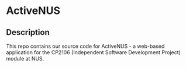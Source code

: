 # ActiveNUS

## Description
This repo contains our source code for ActiveNUS - a web-based application for the CP2106 (Independent Software Development Project) module at NUS.
